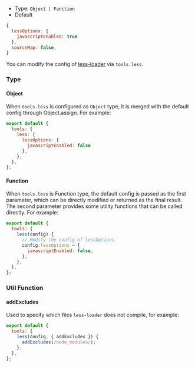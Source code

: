 - Type: `Object | Function`
- Default

```js
{
  lessOptions: {
    javascriptEnabled: true
  },
  sourceMap: false,
}
```

You can modify the config of [less-loader](https://github.com/webpack-contrib/less-loader) via `tools.less`.

### Type

#### Object

When `tools.less` is configured as `Object` type, it is merged with the default config through Object.assign. For example:

```js
export default {
  tools: {
    less: {
      lessOptions: {
        javascriptEnabled: false
      },
    },
  },
};
```

#### Function

When `tools.less` is Function type, the default config is passed as the first parameter, which can be directly modified or returned as the final result. The second parameter provides some utility functions that can be called directly. For example:

```js
export default {
  tools: {
    less(config) {
      // Modify the config of lessOptions
      config.lessOptions = {
        javascriptEnabled: false,
      };
    },
  },
};
```

### Util Function

#### addExcludes

Used to specify which files `less-loader` does not compile, for example:

```js
export default {
  tools: {
    less(config, { addExcludes }) {
      addExcludes(/node_modules/);
    },
  },
};
```

